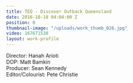 ```yaml
---
title: TEQ - Discover Outback Queensland
date: 2016-10-18 04:04:00 Z
position: 0
thumbnail-image: "/uploads/work_thumb_026.jpg"
video: 167671538
layout: work-profile
---
```


Director: Hanah Arioti<br>
DOP: Matt Bamkin<br>
Producer: Sean Kennedy <br>
Editor/Colourist: Pete Christie<br>